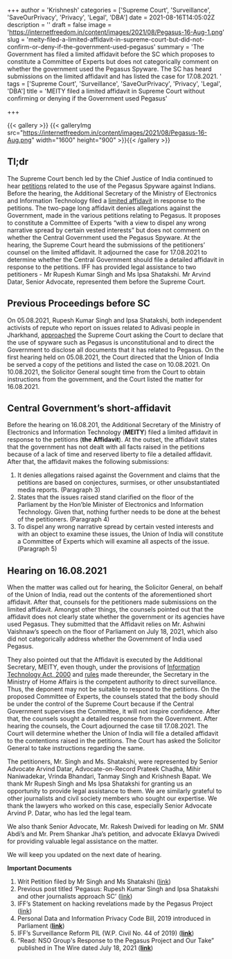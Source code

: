 +++
author = 'Krishnesh'
categories = ['Supreme Court', 'Surveillance', 'SaveOurPrivacy', 'Privacy', 'Legal', 'DBA']
date = 2021-08-16T14:05:02Z
description = ''
draft = false
image = 'https://internetfreedom.in/content/images/2021/08/Pegasus-16-Aug-1.png'
slug = 'meity-filed-a-limited-affidavit-in-supreme-court-but-did-not-confirm-or-deny-if-the-government-used-pegasus'
summary = 'The Government has filed a limited affidavit before the SC which proposes to constitute a Committee of Experts but does not categorically comment on whether the government used the Pegasus Spyware. The SC has heard submissions on the limited affidavit and has listed the case for 17.08.2021. '
tags = ['Supreme Court', 'Surveillance', 'SaveOurPrivacy', 'Privacy', 'Legal', 'DBA']
title = 'MEITY filed a limited affidavit in Supreme Court without confirming or denying if the Government used Pegasus'

+++


{{< gallery >}}
{{< galleryImg  src="https://internetfreedom.in/content/images/2021/08/Pegasus-16-Aug.png" width="1600" height="900" >}}{{< /gallery >}}

>>>> <form><script src="https://checkout.razorpay.com/v1/payment-button.js" data-payment_button_id="pl_HLkgeWGQLMuddp" async> </script> </form>

## **Tl;dr**

The Supreme Court bench led by the Chief Justice of India continued to hear [petitions](https://internetfreedom.in/pegasus-rupesh-kumar-singh-and-ipsa-shatakshi-and-other-journalists-approach-sc/) related to the use of the Pegasus Spyware against Indians. Before the hearing, the Additional Secretary of the Ministry of Electronics and Information Technology  filed a [limited affidavit](https://drive.google.com/file/d/1U1BluslRyS1Qk3awdFf9QUyM1hGeg-gq/view?usp=sharing) in response to the petitions. The two-page long affidavit denies allegations against the Government, made in the various petitions relating to Pegasus. It proposes to constitute a Committee of Experts “with a view to dispel any wrong narrative spread by certain vested interests” but does not comment on whether the Central Government used the Pegasus Spyware. At the hearing, the Supreme Court heard the submissions of the petitioners’ counsel on the limited affidavit. It adjourned the case for 17.08.2021 to determine whether the Central Government should file a detailed affidavit in response to the petitions. IFF has provided legal assistance to two petitioners - Mr Rupesh Kumar Singh and Ms Ipsa Shatakshi. Mr Arvind Datar, Senior Advocate, represented them before the Supreme Court.

## **Previous Proceedings before SC**

On 05.08.2021, Rupesh Kumar Singh and Ipsa Shatakshi, both independent activists of repute who report on issues related to Adivasi people in Jharkhand, [approached](https://internetfreedom.in/pegasus-rupesh-kumar-singh-and-ipsa-shatakshi-and-other-journalists-approach-sc/) the Supreme Court asking the Court to declare that the use of spyware such as Pegasus is unconstitutional and to direct the Government to disclose all documents that it has related to Pegasus. On the first hearing held on 05.08.2021, the Court directed that the Union of India be served a copy of the petitions and listed the case on 10.08.2021. On 10.08.2021, the Solicitor General sought time from the Court to obtain instructions from the government, and the Court listed the matter for 16.08.2021.

## **Central Government’s short-affidavit**

Before the hearing on 16.08.201, the Additional Secretary of the Ministry of Electronics and Information Technology (**MEITY**) filed a limited affidavit in response to the petitions (**the**  **Affidavit**). At the outset, the affidavit states that the government has not dealt with all facts raised in the petitions because of a lack of time and reserved liberty to file a detailed affidavit. After that, the affidavit makes the following submissions:

1. It denies allegations raised against the Government and claims that the petitions are based on conjectures, surmises, or other unsubstantiated media reports. (Paragraph 3)
2. States that the issues raised stand clarified on the floor of the Parliament by the Hon’ble Minister of Electronics and Information Technology. Given that, nothing further needs to be done at the behest of the petitioners. (Paragraph 4)
3. To dispel any wrong narrative spread by certain vested interests and with an object to examine these issues, the Union of India will constitute a Committee of Experts which will examine all aspects of the issue. (Paragraph 5)

## **Hearing on 16.08.2021**

When the matter was called out for hearing, the Solicitor General, on behalf of the Union of India, read out the contents of the aforementioned short affidavit. After that, counsels for the petitioners made submissions on the limited affidavit. Amongst other things, the counsels pointed out that the affidavit does not clearly state whether the government or its agencies have used Pegasus. They submitted that the Affidavit relies on Mr. Ashwini Vaishnaw’s speech on the floor of Parliament on July 18, 2021, which also did not categorically address whether the Government of India used Pegasus.

They also pointed out that the Affidavit is executed by the Additional Secretary, MEITY, even though, under the provisions of [Information Technology Act, 2000](https://eprocure.gov.in/cppp/rulesandprocs/kbadqkdlcswfjdelrquehwuxcfmijmuixngudufgbuubgubfugbububjxcgfvsbdihbgfGhdfgFHytyhRtMjk4NzY=) and [rules](https://cis-india.org/internet-governance/resources/it-procedure-and-safeguards-for-interception-monitoring-and-decryption-of-information-rules-2009) made thereunder, the Secretary in the Ministry of Home Affairs is the competent authority to direct surveillance. Thus, the deponent may not be suitable to respond to the petitions. On the proposed Committee of Experts, the counsels stated that the body should be under the control of the Supreme Court because if the Central Government supervises the Committee, it will not inspire confidence. After that, the counsels sought a detailed response from the Government. After hearing the counsels, the Court adjourned the case till 17.08.2021. The Court will determine whether the Union of India will file a detailed affidavit to the contentions raised in the petitions. The Court has asked the Solicitor General to take instructions regarding the same.

The petitioners, Mr. Singh and Ms. Shatakshi, were represented by Senior Advocate Arvind Datar, Advocate-on-Record Prateek Chadha, Mihir Naniwadekar, Vrinda Bhandari, Tanmay Singh and Krishnesh Bapat. We thank Mr Rupesh Singh and Ms Ipsa Shatakshi for granting us an opportunity to provide legal assistance to them. We are similarly grateful to other journalists and civil society members who sought our expertise. We thank the lawyers who worked on this case, especially Senior Advocate Arvind P. Datar, who has led the legal team.

We also thank Senior Advocate, Mr. Rakesh Dwivedi for leading on Mr. SNM Abdi’s and Mr. Prem Shankar Jha’s petition, and advocate Eklavya Dwivedi for providing valuable legal assistance on the matter.

We will keep you updated on the next date of hearing.

**Important Documents**

1. Writ Petition filed by Mr Singh and Ms Shatakshi ([link](https://drive.google.com/file/d/1dgXAOtvBrXc6YFUDfB4THu4AKix1RvYE/view?usp=sharing))
2. Previous post titled ‘Pegasus: Rupesh Kumar Singh and Ipsa Shatakshi and other journalists approach SC’ ([link](https://internetfreedom.in/pegasus-rupesh-kumar-singh-and-ipsa-shatakshi-and-other-journalists-approach-sc/))
3. IFF’s Statement on hacking revelations made by the Pegasus Project ([link](https://internetfreedom.in/iffs-statement-on-hacking-revelations-made-by-the-pegasus-project/))
4. Personal Data and Information Privacy Code Bill, 2019 introduced in Parliament ([**link**](https://internetfreedom.in/personal-data-and-information-privacy-code-bill-2019-introduced-in-the-lok-sabha-today-saveourprivacy/))
5. IFF’s Surveillance Reform PIL (W.P. Civil No. 44 of 2019) ([**link**](https://drive.google.com/open?id=0B9LKE-1DkhtFNzNMSjVidG9wUUZqZlpSbnRNeGlCZ0tDR0dn))
6. “Read: NSO Group's Response to the Pegasus Project and Our Take” published in The Wire dated July 18, 2021 ([**link**](https://thewire.in/tech/pegasus-project-nso-response))

> > > <form><script src="https://cdn.razorpay.com/static/widget/subscription-button.js" data-subscription_button_id="pl_HLk5qU1K35hmPH" data-button_theme="brand-color" async> </script> </form>



